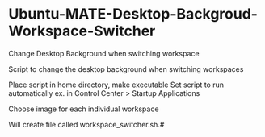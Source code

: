 # Ubuntu-MATE-Desktop-Backgroud-Workspace-Switcher
Change Desktop Background when switching workspace

Script to change the desktop background when switching workspaces

Place script in home directory, make executable
Set script to run automatically ex. in Control Center > Startup Applications

Choose image for each individual workspace 

Will create file called workspace_switcher.sh.# 

